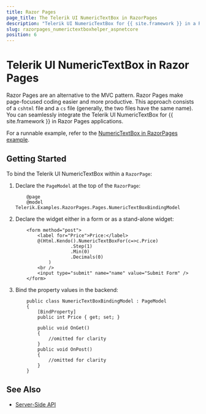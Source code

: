 ```yaml
---
title: Razor Pages
page_title: The Telerik UI NumericTextBox in RazorPages
description: "Telerik UI NumericTextBox for {{ site.framework }} in a RazorPages application."
slug: razorpages_numerictextboxhelper_aspnetcore
position: 6
---
```


# Telerik UI NumericTextBox in Razor Pages

Razor Pages are an alternative to the MVC pattern. Razor Pages make page-focused coding easier and more productive. This approach consists of a `cshtml` file and a `cs` file (generally, the two files have the same name). You can seamlessly integrate the Telerik UI NumericTextBox for {{ site.framework }} in Razor Pages applications.

For a runnable example, refer to the [NumericTextBox in RazorPages example](https://github.com/telerik/ui-for-aspnet-core-examples/blob/master/Telerik.Examples.RazorPages/Telerik.Examples.RazorPages/Pages/NumericTextBox/NumericTextBoxBinding.cshtml).

## Getting Started

To bind the Telerik UI NumericTextBox within a `RazorPage`:

1. Declare the `PageModel` at the top of the `RazorPage`:


    ```
        @page
        @model Telerik.Examples.RazorPages.Pages.NumericTextBoxBindingModel
    ```

1. Declare the widget either in a form or as a stand-alone widget:


    ```HtmlHelper
        <form method="post">
            <label for="Price">Price:</label>
            @(Html.Kendo().NumericTextBoxFor(c=>c.Price)
                        .Step(1)
                        .Min(0)
                        .Decimals(0)
                )
            <br />
            <input type="submit" name="name" value="Submit Form" />
        </form>
    ```

1. Bind the property values in the backend:

    ```
        public class NumericTextBoxBindingModel : PageModel
        {
            [BindProperty]
            public int Price { get; set; }

            public void OnGet()
            {
                //omitted for clarity
            }
            public void OnPost()
            {
                //omitted for clarity
            }
        }
    ```

## See Also

* [Server-Side API](/api/numerictextbox)
